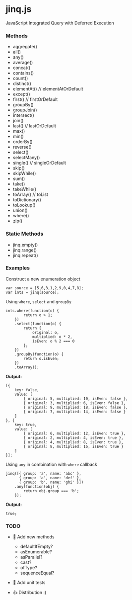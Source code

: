 ﻿# jinq.js
JavaScript Integrated Query with Deferred Execution

### Methods

- aggregate()
- all()
- any()
- average()
- concat()
- contains()
- count()
- distinct()
- elementAt() // elementAtOrDefault
- except()
- first() // firstOrDefault
- groupBy()
- groupJoin()
- intersect()
- join()
- last() // lastOrDefault
- max()
- min()
- orderBy()
- reverse()
- select()
- selectMany()
- single() // singleOrDefault
- skip()
- skipWhile()
- sum()
- take()
- takeWhile()
- toArray() // toList
- toDictionary()
- toLookup()
- union()
- where()
- zip()

### Static Methods
- jinq.empty() 
- jinq.range()
- jinq.repeat()

### Examples

Construct a new enumeration object

    var source = [5,6,3,1,2,9,0,4,7,8];
    var ints = jinq(source);

Using `where`, `select` and `groupBy`

    ints.where(function(o) {
            return o > 1;
        })
        .select(function(o) {
            return {
                original: o,
                multiplied: o * 2,
                isEven: o % 2 === 0
            };
        })
        .groupBy(function(o) {
            return o.isEven;
        })
        .toArray();

**Output:**

	[{
		key: false,
		value: [
			{ original: 5, multiplied: 10, isEven: false },
			{ original: 3, multiplied: 6, isEven: false },
			{ original: 9, multiplied: 18, isEven: false },
			{ original: 7, multiplied: 14, isEven: false }
		]
	}, {
		key: true,
		value: [
			{ original: 6, multiplied: 12, isEven: true },
			{ original: 2, multiplied: 4, isEven: true },
			{ original: 4, multiplied: 8, isEven: true },
			{ original: 8, multiplied: 16, isEven: true }
		]
	}];

Using `any` in combination with `where` callback

	jinq([{ group: 'a', name: 'abc' },
          { group: 'a', name: 'def' },
          { group: 'b', name: 'ghi' }])
        .any(function(obj) {
            return obj.group === 'b';
        });

**Output:**

	true;

### TODO

- :link: Add new methods
    - defaultIfEmpty?
    - asEnumerable?
    - asParallel?
    - cast?
    - ofType?
    - sequenceEqual?

- :page_facing_up: Add unit tests
- :thumbsup: Distribution :)
